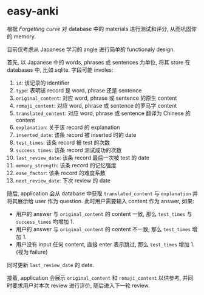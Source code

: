 # easy-anki

根据 *Forgetting curve* 对 database 中的 materials 进行测试和评分, 从而巩固你的 memory.

目前仅考虑从 Japanese 学习的 angle 进行简单的 functionaly design.

首先, 以 Japanese 中的 words, phrases 或 sentences 为单位, 将其 store 在 databases 中, 比如 sqlite. 字段可能 involes:

1. `id`: 该记录的 identifier
2. `type`: 表明该 record 是 word, phrase 还是 sentence
3. `original_content`: 对应 word, phrase 或 sentence 的原生 content
4. `romaji_content`: 对应 word, phrase 或 sentence 的罗马字 content
5. `translated_content`: 对应 word, phrase 或 sentence 翻译为 Chinese 的 content
6. `explanation`: 关于该 record 的 explanation
7. `inserted_date`: 该条 record 被 inserted 时的 date
8. `test_times`: 该条 record 被 test 的次数
9. `success_times`: 该条 record 测试成功的次数
10. `last_review_date`: 该条 record 最后一次被 test 的 date
11. `memory_strength`: 该条 record 的记忆强度
12. `ease_factor`: 该条 record 的难度系数
13. `next_review_date`: 下次 review 的 date


随后, application 会从 database 中获取 `translated_content` 与 `explanation` 并将其展示给 user 作为 question. 此时用户需要输入 content 作为 answer, 如果:

- 用户的 answer 与 `original_content` 的 content 一致, 那么 `test_times` 与 `success_times` 均增加 1. 
- 用户的 answer 与 `original_content` 的 content 不一致, 那么 `test_times` 增加 1. 
- 用户没有 input 任何 content, 直接 enter 表示跳过, 那么 `test_times` 增加 1.(视为 failure)

同时更新 `last_review_date` 的 date.

接着, application 会展示 `original_content` 和 `romaji_content` 以供参考, 并同时要求用户对本次 review 进行评价, 随后进入下一轮 review.